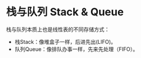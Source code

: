 # 栈与队列 Stack & Queue

栈与队列本质上也是线性表的不同存储方式：
- 栈Stack：像堆盒子一样，后进先出(LIFO)。
- 队列Queue：像排队办事一样，先来先处理（FIFO）。

